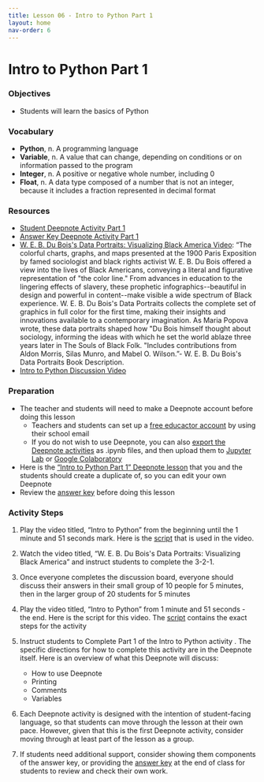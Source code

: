 ```yaml
---
title: Lesson 06 - Intro to Python Part 1 
layout: home
nav-order: 6
---
```


# Intro to Python Part 1

### Objectives
- Students will learn the basics of Python

### Vocabulary
- **Python**, n. A programming language
- **Variable**, n. A value that can change, depending on conditions or on information passed to the program
- **Integer**, n. A positive or negative whole number, including 0
- **Float**, n. A data type composed of a number that is not an integer, because it includes a fraction represented in decimal format

### Resources
- <a href = "https://deepnote.com/workspace/data-activism-2024-72fc3bef-ee31-4913-b181-743e47f73b00/project/Intro-to-Python-Part-1-1fb9dab1-545c-4f47-81e8-5243758bf941/notebook/notebook-9309f2a28b0b4f6992893a65a0a5fd3f">Student Deepnote Activity Part 1</a>
- <a href = "https://deepnote.com/workspace/data-activism-2024-72fc3bef-ee31-4913-b181-743e47f73b00/project/Intro-to-Python-Part-1-ANSWER-KEY-f9721237-7a90-4d21-8462-f33682498dc7/notebook/notebook-0c9836ff0da14d6799179b94b283efcf">Answer Key Deepnote Activity Part 1</a>
- <a href = "https://www.youtube.com/watch?v=gr9l7GX9Qsk">W. E. B. Du Bois's Data Portraits: Visualizing Black America Video</a>: “The colorful charts, graphs, and maps presented at the 1900 Paris Exposition by famed sociologist and black rights activist W. E. B. Du Bois offered a view into the lives of Black Americans, conveying a literal and figurative representation of "the color line." From advances in education to the lingering effects of slavery, these prophetic infographics--beautiful in design and powerful in content--make visible a wide spectrum of Black experience. W. E. B. Du Bois's Data Portraits collects the complete set of graphics in full color for the first time, making their insights and innovations available to a contemporary imagination. As Maria Popova wrote, these data portraits shaped how "Du Bois himself thought about sociology, informing the ideas with which he set the world ablaze three years later in The Souls of Black Folk. "Includes contributions from Aldon Morris, Silas Munro, and Mabel O. Wilson.”- W. E. B. Du Bois's Data Portraits Book Description.
- <a href = "https://drive.google.com/file/d/1C7h1HGUn4VyRG8zfdZVauuiDGbLFXe1E/view?usp=drive_link">Intro to Python Discussion Video</a>

### Preparation
- The teacher and students will need to make a Deepnote account before doing this lesson
    - Teachers and students can set up a <a href = "https://deepnote.com/education">free educactor account</a> by using their school email
    - If you do not wish to use Deepnote, you can also <a href = "https://deepnote.com/docs/export-notebook">export the Deepnote activities</a> as .ipynb files, and then upload them to <a href = "https://jupyter.org/try-jupyter/lab/">Jupyter Lab</a> or <a href = "https://colab.research.google.com/">Google Colaboratory</a>
- Here is the <a href = "https://deepnote.com/workspace/data-activism-2024-72fc3bef-ee31-4913-b181-743e47f73b00/project/Intro-to-Python-Part-1-1fb9dab1-545c-4f47-81e8-5243758bf941/notebook/notebook-9309f2a28b0b4f6992893a65a0a5fd3f">“Intro to Python Part 1” Deepnote lesson</a> that you and the students should create a duplicate of, so you can edit your own Deepnote
- Review the <a href = "https://deepnote.com/workspace/data-activism-2024-72fc3bef-ee31-4913-b181-743e47f73b00/project/Raechels-Intro-to-Python-Part-1-ANSWER-KEY-4020d561-5f80-40ef-9e96-79aa95405546/notebook/notebook-a78618e6eb0b4baba625f1615c4315c3">answer key</a> before doing this lesson


### Activity Steps
1. Play the video titled, “Intro to Python” from the beginning until the 1 minute and 51 seconds mark. Here is the <a href = "https://docs.google.com/document/d/1ohdebj88q-Fb6-nXj_MS7EGefYKGrRAhXZRL4Oac_HE/edit?tab=t.0">script</a> that is used in the video.
2. Watch the video titled, “W. E. B. Du Bois's Data Portraits: Visualizing Black America” and instruct students to complete the 3-2-1.
3. Once everyone completes the discussion board, everyone should discuss their answers in their small group of 10 people for 5 minutes, then in the larger group of 20 students for 5 minutes
4. Play the video titled,  “Intro to Python” from 1 minute and 51 seconds - the end. Here is the script for this video. The <a href = "https://docs.google.com/document/d/1XpdDsCkT8r2AvCCzgcM_ZLCzrfCEgnfsgUhnj6Y9zQg/edit?tab=t.0">script</a> contains the exact steps for the activity
5. Instruct students to Complete Part 1 of the Intro to Python activity . The specific directions for how to complete this activity are in the Deepnote itself. Here is an overview of what this Deepnote will discuss: 
    - How to use Deepnote
    - Printing
    - Comments
    - Variables 

6. Each Deepnote activity is designed with the intention of student-facing language, so that students can move through the lesson at their own pace. However, given that this is the first Deepnote activity, consider moving through at least part of the lesson as a group. 
7. If students need additional support, consider showing them components of the answer key, or providing the <a href = "https://deepnote.com/workspace/data-activism-2024-72fc3bef-ee31-4913-b181-743e47f73b00/project/Intro-to-Python-Part-1-ANSWER-KEY-f9721237-7a90-4d21-8462-f33682498dc7/notebook/notebook-0c9836ff0da14d6799179b94b283efcf">answer key</a> at the end of class for students to review and check their own work.
